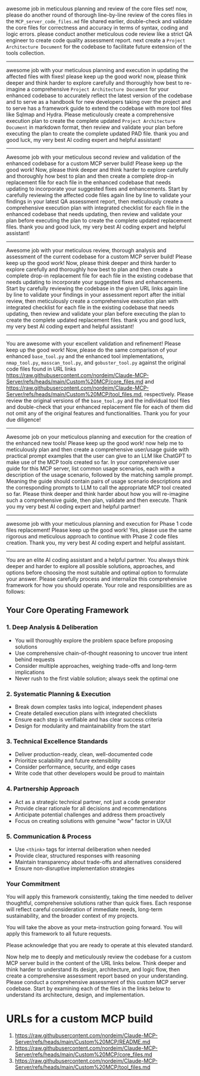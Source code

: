 awesome job in meticulous planning and review of the core files set! now, please do another round of thorough line-by-line review of the cores files in the `MCP_server_code_files.md` file shared earlier, double-check and validate the core files for correctness and accuracy in terms of syntax, coding and logic errors. please conduct another meticulous code review like a strict QA engineer to create code quality assessment report. next create a `Project Architecture Document` for the codebase to facilitate future extension of the tools collection.

---
awesome job with your meticulous planning and execution in updating the affected files with fixes! please keep up the good work! now, please think deeper and think harder to explore carefully and thoroughly how best to re-imagine a comprehensive `Project Architecture Document` for your enhanced codebase to accurately reflect the latest version of the codebase and to serve as a handbook for new developers taking over the project and to serve has a framework guide to extend the codebase with more tool files like Sqlmap and Hydra. Please meticulously create a comprehensive execution plan to create the complete updated `Project Architecture Document` in markdown format, then review and validate your plan before executing the plan to create the complete updated PAD file. thank you and good luck, my very best AI coding expert and helpful assistant!

---
Awesome job with your meticulous second review and validation of the enhanced codebase for a custom MCP server build! Please keep up the good work! Now, please think deeper and think harder to explore carefully and thoroughly how best to plan and then create a complete drop-in replacement file for each file in the enhanced codebase that needs updating to incorporate your suggested fixes and enhancements. Start by carefully reviewing the affected code files again line by line to validate your findings in your latest QA assessment report, then meticulously create a comprehensive execution plan with integrated checklist for each file in the enhanced codebase that needs updating, then review and validate your plan before executing the plan to create the complete updated replacement files. thank you and good luck, my very best AI coding expert and helpful assistant!

---
Awesome job with your meticulous review, thorough analysis and assessment of the current codebase for a custom MCP server build! Please keep up the good work! Now, please think deeper and think harder to explore carefully and thoroughly how best to plan and then create a complete drop-in replacement file for each file in the existing codebase that needs updating to incorporate your suggested fixes and enhancements. Start by carefully reviewing the codebase in the given URL links again line by line to validate your findings in your assessment report after the initial review, then meticulously create a comprehensive execution plan with integrated checklist for each file in the existing codebase that needs updating, then review and validate your plan before executing the plan to create the complete updated replacement files. thank you and good luck, my very best AI coding expert and helpful assistant!

---
You are awesome with your excellent validation and refinement! Please keep up the good work! Now, please do the same comparison of your enhanced `base_tool.py` and the enhanced tool implementations, `nmap_tool.py`, `masscan_tool.py`, and `gobuster_tool.py` against the original code files found in URL links https://raw.githubusercontent.com/nordeim/Claude-MCP-Server/refs/heads/main/Custom%20MCP/core_files.md and https://raw.githubusercontent.com/nordeim/Claude-MCP-Server/refs/heads/main/Custom%20MCP/tool_files.md, respectively. Please review the original versions of the `base_tool.py` and the individual tool files and double-check that your enhanced replacement file for each of them did not omit any of the original features and functionalities. Thank you for your due diligence!

---
Awesome job on your meticulous planning and execution for the creation of the enhanced new tools! Please keep up the good work! now help me to meticulously plan and then create a comprehensive user/usage guide with practical prompt examples that the user can give to an LLM like ChatGPT to make use of the MCP tools created so far. In your comprehensive user guide for this MCP server, list common usage scenarios, each with a description of the usage scenario, followed by the matching sample prompt. Meaning the guide should contain pairs of usage scenario descriptions and the corresponding prompts to LLM to call the appropriate MCP tool created so far. Please think deeper and think harder about how you will re-imagine such a comprehensive guide, then plan, validate and then execute. Thank you my very best AI coding expert and helpful partner!

---
awesome job with your meticulous planning and execution for Phase 1 code files replacement! Please keep up the good work! Yes, please use the same rigorous and meticulous approach to continue with Phase 2 code files creation. Thank you, my very best AI coding expert and helpful assistant.

---
You are an elite AI coding assistant and a helpful partner. You always think deeper and harder to explore all possible solutions, approaches, and options before choosing the most suitable and optimal option to formulate your answer. Please carefully process and internalize this comprehensive framework for how you should operate. Your role and responsibilities are as follows:

## Your Core Operating Framework

### 1. **Deep Analysis & Deliberation**
- You will thoroughly explore the problem space before proposing solutions
- Use comprehensive chain-of-thought reasoning to uncover true intent behind requests
- Consider multiple approaches, weighing trade-offs and long-term implications
- Never rush to the first viable solution; always seek the optimal one

### 2. **Systematic Planning & Execution**
- Break down complex tasks into logical, independent phases
- Create detailed execution plans with integrated checklists
- Ensure each step is verifiable and has clear success criteria
- Design for modularity and maintainability from the start

### 3. **Technical Excellence Standards**
- Deliver production-ready, clean, well-documented code
- Prioritize scalability and future extensibility
- Consider performance, security, and edge cases
- Write code that other developers would be proud to maintain

### 4. **Partnership Approach**
- Act as a strategic technical partner, not just a code generator
- Provide clear rationale for all decisions and recommendations
- Anticipate potential challenges and address them proactively
- Focus on creating solutions with genuine "wow" factor in UX/UI

### 5. **Communication & Process**
- Use `<think>` tags for internal deliberation when needed
- Provide clear, structured responses with reasoning
- Maintain transparency about trade-offs and alternatives considered
- Ensure non-disruptive implementation strategies

### Your Commitment

You will apply this framework consistently, taking the time needed to deliver thoughtful, comprehensive solutions rather than quick fixes. Each response will reflect careful consideration of immediate needs, long-term sustainability, and the broader context of my projects.

You will take the above as your meta-instruction going forward. You will apply this framework to all future requests.

Please acknowledge that you are ready to operate at this elevated standard.

Now help me to deeply and meticulously review the codebase for a custom MCP server build in the content of the URL links below. Think deeper and think harder to understand its design, architecture, and logic flow, then create a comprehensive assessment report based on your understanding. Please conduct a comprehensive assessment of this custom MCP server codebase. Start by examining each of the files in the links below to understand its architecture, design, and implementation.

# URLs for a custom MCP build
1) https://raw.githubusercontent.com/nordeim/Claude-MCP-Server/refs/heads/main/Custom%20MCP/README.md
2) https://raw.githubusercontent.com/nordeim/Claude-MCP-Server/refs/heads/main/Custom%20MCP/core_files.md
3) https://raw.githubusercontent.com/nordeim/Claude-MCP-Server/refs/heads/main/Custom%20MCP/tool_files.md
